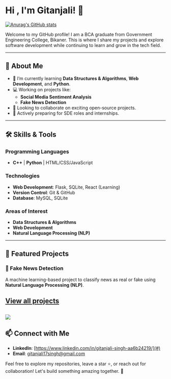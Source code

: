 # Hi , I'm Gitanjali! 👋

[![Anurag's GitHub stats](https://github-readme-stats.vercel.app/api?username=Gitanjali2809&show_icons=true&theme=holi)](https://github.com/Gitanjali2809/github-readme-stats)

Welcome to my GitHub profile! I am a BCA graduate from Government Engineering College, Bikaner.  This is where I share my projects and explore software development while continuing to learn and grow in the tech field.

---

## 🚀 About Me
- 🌱 I’m currently learning **Data Structures & Algorithms**, **Web Development**, and **Python**.
- 💻 Working on projects like:
  - **Social Media Sentiment Analysis**
  - **Fake News Detection**
- 🤝 Looking to collaborate on exciting open-source projects.
- 📝 Actively preparing for SDE roles and internships.

---

## 🛠️ Skills & Tools

### Programming Languages
- **C++** | **Python** | HTML/CSS/JavaScript

### Technologies
- **Web Development**: Flask, SQLite, React (Learning)
- **Version Control**: Git & GitHub
- **Database**: MySQL, SQLite

### Areas of Interest
- **Data Structures & Algorithms**
- **Web Development**
- **Natural Language Processing (NLP)**

---

## 🌟 Featured Projects

### 📰 Fake News Detection
A machine learning-based project to classify news as real or fake using **Natural Language Processing (NLP)**.

[View all projects](#)
---
![](https://leetcard.jacoblin.cool/Yuu2809?theme=light,unicorn&ext=heatmap)
---

## 📫 Connect with Me
- **LinkedIn**: [https://www.linkedin.com/in/gitanjali-singh-aa6b24219/](#)
- **Email**: gitanjali17singh@gmail.com

Feel free to explore my repositories, leave a star ⭐, or reach out for collaboration! Let's build something amazing together. 🚀
